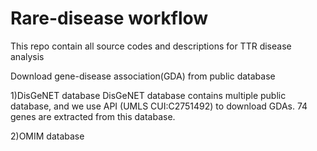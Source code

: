 # Rare-disease workflow
This repo contain all source codes and descriptions for TTR disease analysis

Download gene-disease association(GDA) from public database

1)DisGeNET database
   DisGeNET database contains multiple public database, and we use API (UMLS CUI:C2751492) to download GDAs. 74 genes are extracted from this database.

2)OMIM database
